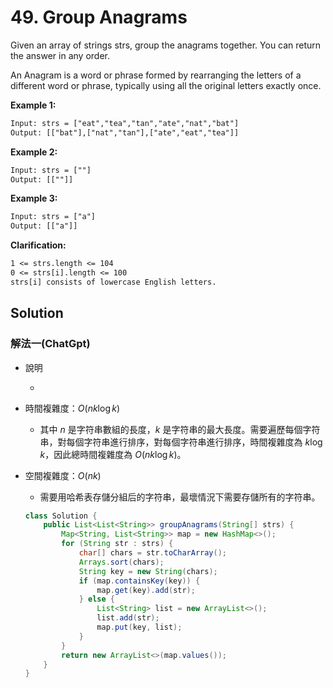 # 49. Group Anagrams

Given an array of strings strs, group the anagrams together. You can return the answer in any order.

An Anagram is a word or phrase formed by rearranging the letters of a different word or phrase, typically using all the original letters exactly once.

**Example 1:**

```txt
Input: strs = ["eat","tea","tan","ate","nat","bat"]
Output: [["bat"],["nat","tan"],["ate","eat","tea"]]
```

**Example 2:**

```txt
Input: strs = [""]
Output: [[""]]
```

**Example 3:**

```txt
Input: strs = ["a"]
Output: [["a"]]
```

**Clarification:**

```txt
1 <= strs.length <= 104
0 <= strs[i].length <= 100
strs[i] consists of lowercase English letters.
```

## Solution

### 解法一(ChatGpt)

- 說明

  -

- 時間複雜度：$O(nk \log k)$
  - 其中 $n$ 是字符串數組的長度，$k$ 是字符串的最大長度。需要遍歷每個字符串，對每個字符串進行排序，對每個字符串進行排序，時間複雜度為 $k \log k$，因此總時間複雜度為 $O(nk \log k)$。
- 空間複雜度：$O(nk)$

  - 需要用哈希表存儲分組后的字符串，最壞情況下需要存儲所有的字符串。

  ```java
  class Solution {
      public List<List<String>> groupAnagrams(String[] strs) {
          Map<String, List<String>> map = new HashMap<>();
          for (String str : strs) {
              char[] chars = str.toCharArray();
              Arrays.sort(chars);
              String key = new String(chars);
              if (map.containsKey(key)) {
                  map.get(key).add(str);
              } else {
                  List<String> list = new ArrayList<>();
                  list.add(str);
                  map.put(key, list);
              }
          }
          return new ArrayList<>(map.values());
      }
  }
  ```
